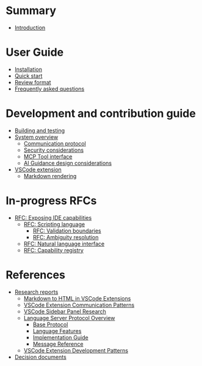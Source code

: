 # Summary

<!-- Claude: consult chapters in this file for deeper background on topics as needed -->

- [Introduction](./introduction.md) <!-- 💡: Project overview, problem statement, and relationship to socratic shell ecosystem -->

# User Guide <!-- 💡: End-user documentation for people using Dialectic in their AI development workflow -->

- [Installation](./installation.md) <!-- 💡: Step-by-step setup for both VSCode extension and MCP server components -->
- [Quick start](./quick-start.md) <!-- 💡: Basic workflow example showing AI assistant → review display → navigation cycle -->
- [Review format](./review-format.md) <!-- 💡: Explains file:line syntax, reference-style links [file:line][], and markdown conventions AI assistants should follow -->
- [Frequently asked questions](./faq.md) <!-- 💡: Anticipated user questions about common errors, expected workflow, purpose, comparisons with other tools, etc -->

# Development and contribution guide <!-- 💡: Technical documentation for contributors and people wanting to understand system internals -->

- [Building and testing](./design/build-and-test.md) <!-- 💡: Development environment setup, build process, and testing procedures -->
- [System overview](./design/overview.md) <!-- 💡: High-level architecture showing MCP server ↔ VSCode extension communication via Unix sockets -->
    - [Communication protocol](./design/protocol.md) <!-- 💡: JSON message format, Unix socket/named pipe IPC, and error handling between components -->
    - [Security considerations](./design/security.md) <!-- 💡: CSP headers, DOMPurify sanitization, and secure webview practices for markdown rendering -->
    - [MCP Tool interface](./design/mcp-tool-interface.md) <!-- 💡: API specification for AI assistants calling present_review tool with markdown content -->
    - [AI Guidance design considerations](./design/ai-guidance.md) <!-- 💡: Design decisions made specifically to work well with AI collaboration patterns from socratic shell -->
- [VSCode extension](./design/extension.md) <!-- 💡: Highlights of the VSCode Extension design and implementation: activation, establishing IPC protocol -->
    - [Markdown rendering](./design/markdown-rendering.md) <!-- 💡: markdown-it pipeline, custom renderer rules for file references, and HTML generation process -->

# In-progress RFCs <!-- 💡: Design proposals under active development and discussion -->

- [RFC: Exposing IDE capabilities](./rfcs/ide-capabilities/README.md) <!-- 💡: Proposal for natural language interface to VSCode and LSP features through composable JSON mini-language -->
    - [RFC: Scripting language](./rfcs/ide-capabilities/scripting-language.md) <!-- 💡: JSON mini-language design with function composition and value types -->
        - [RFC: Validation boundaries](./rfcs/ide-capabilities/scripting-language/validation-boundaries.md) <!-- 💡: Where should type checking happen - in the engine or in capability implementations? -->
        - [RFC: Ambiguity resolution](./rfcs/ide-capabilities/scripting-language/ambiguity-resolution.md) <!-- 💡: How functions like {"symbol":{"name":"foo"}} handle multiple matches -->
    - [RFC: Natural language interface](./rfcs/ide-capabilities/natural-language-interface.md) <!-- 💡: How natural language requests get converted to JSON programs -->
    - [RFC: Capability registry](./rfcs/ide-capabilities/capability-registry.md) <!-- 💡: What IDE capabilities to expose initially and their function signatures -->

# References

- [Research reports]() <!-- 💡: Background research that informed design decisions - consult when discussing related technical topics -->
    - [Markdown to HTML in VSCode Extensions](./references/markdown-to-html-in-vscode.md) <!-- 💡: Comprehensive guide on markdown-it dominance (95% of VSCode extensions), custom renderer rules for link handling, multi-layered approach (parser/webview/extension), security with CSP and DOMPurify, command URI patterns. Relevant for: markdown processing, custom link handling, webview security, VSCode extension patterns -->
    - [VSCode Extension Communication Patterns](./references/cli-extension-communication-guide.md) <!-- 💡: Four communication approaches between CLI tools and VSCode extensions: Unix socket/named pipe (recommended), HTTP server, file-based, and remote execution considerations. Covers environmentVariableCollection for discovery, cross-platform compatibility, security best practices. Relevant for: MCP server communication, IPC implementation, CLI-extension integration -->
    - [VSCode Sidebar Panel Research](./references/vscode-extensions-sidebar-panel-research-report.md) <!-- 💡: Complete guide for VSCode extension sidebar panels including TreeDataProvider registration, package.json configuration, debugging strategies. Covers TreeView vs Webview approaches for content display, common configuration issues, and systematic debugging steps. Relevant for: sidebar UI implementation, extension architecture, TreeView/Webview decisions -->
    - [Language Server Protocol Overview](./references/lsp-overview/README.md) <!-- 💡: LSP architecture solving M×N complexity problem with client-server model, JSON-RPC 2.0 messaging, multiple transport options (stdio, sockets, TCP, Node.js IPC). Reduces editor×language integrations from M×N to M+N. Relevant for: protocol design patterns, client-server communication, future LSP integration considerations -->
        - [Base Protocol](./references/lsp-overview/base-protocol.md) <!-- 💡: JSON-RPC 2.0 foundation with HTTP-style headers, Content-Length mandatory for stream communication, request/response/notification model with id correlation, standard and LSP-specific error codes. Relevant for: protocol design, message structure, error handling patterns -->
        - [Language Features](./references/lsp-overview/language-features.md) <!-- 💡: Comprehensive LSP feature catalog including navigation (go-to-definition, find references), information (hover, signature help), code intelligence (completion, actions, lens), formatting, semantic tokens, inlay hints, and diagnostics (push/pull models). Relevant for: code intelligence features, enhanced review experience, future LSP integration -->
        - [Implementation Guide](./references/lsp-overview/implementation-guide.md) <!-- 💡: Practical LSP server/client implementation patterns covering process isolation, message ordering, state management, error handling with exponential backoff, transport configuration (--stdio, --pipe, --socket), three-tier testing strategy, and security considerations (input validation, process isolation, path sanitization). Relevant for: robust IPC implementation, testing strategy, security best practices -->
        - [Message Reference](./references/lsp-overview/message-reference.md) <!-- 💡: Complete LSP message catalog with request/response pairs, notifications, $/prefixed protocol messages, capabilities exchange during initialization, document synchronization (full/incremental), workspace/window features, and proper lifecycle management (initialize → initialized → shutdown → exit). Relevant for: protocol patterns, capability negotiation, document synchronization, future LSP integration -->
    - [VSCode Extension Development Patterns](./references/vscode-extensions-dev-pattern.md) <!-- 💡: Comprehensive guide for VSCode extensions with separate server components covering Extension Development Host (F5) workflow, vsce packaging vs manual installation, yalc vs npm link for local dependencies, monorepo patterns with client/server/shared structure, IPC mechanisms (stdio, sockets, HTTP), setup automation with one-command experiences, and debugging configurations. Based on LSP, DAP, and MCP ecosystem patterns. Relevant for: development workflow, packaging strategy, local dependency management, project structure -->
- [Decision documents]()